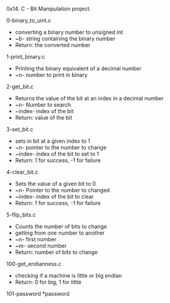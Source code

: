 0x14. C - Bit Manipulation project.

0-binary_to_uint.c
 * converting a binary number to unsigned int
 * ~b- string containing the binary number
 * Return: the converted number
 
1-print_binary.c
* Printing the binary equivalent of a decimal number
 * ~n- number to print in binary

2-get_bit.c
 * Returns the value of the bit at an index in a decimal number
 * ~n- Number to search
 * ~index- index of the bit
 * Return: value of the bit

3-set_bit.c
 * sets in bit at a given index to 1
 * ~n- pointer to the number to change
 * ~index- index of the bit to set to 1
 * Return: 1 for success, -1 for failure

4-clear_bit.c
  * Sets the value of a given bit to 0
 * ~n- Pointer to the number to changed
 * ~index- index of the bit to clear
 * Return: 1 for success, -1 for failure

5-flip_bits.c
 * Counts the number of bits to change
 * getting from one number to another
 * ~n- first number
 * ~m- second number
 * Return: number of bits to change

100-get_endianness.c
 * checking if a machine is little or big endian
 * Return: 0 for big, 1 for little

101-password
*password 
